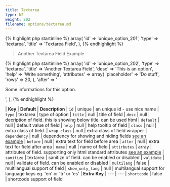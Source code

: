 ```yaml
---
title: Textarea
type: h2
weight: 202
filename: options/textarea.md
---
```


{% highlight php startinline %}
array(
  'id'    => 'unique_option_201',
  'type'  => 'textarea',
  'title' => 'Textarea Field',
),
{% endhighlight %}

> Another Textarea Field Example

{% highlight php startinline %}
array(
  'id'            => 'unique_option_202',
  'type'          => 'textarea',
  'title'         => 'Another Textarea Field',
  'desc'          => 'This is an option',
  'help'          => 'Write something',
  'attributes'    => array(
    'placeholder' => 'Do stuff',
    'rows'        => 20,
  ),
  'after'         => '<p class="class-name">Some informations for this option.</p>',
),
{% endhighlight %}

| **Key**          | **Default** | **Description**
| `id`             | unique      | an unique id - use nice name
| `type`           | textarea    | type of option
| `title`          | null        | title of field
| `desc`           | null        | decription of field. this is showing below title. can be used html
| `default`        | null        | default value of field
| `help`           | null        | help tooltip of field
| `class`          | null        | extra class of field.
| `wrap_class`     | null        | extra class of field wrapper
| `dependency`     | null        | dependency for showing and hiding fields [see an example](#how-to-use-dependency)
| `before`         | null        | extra text for field before area
| `after`          | null        | extra text for field after area
| `name`           | null        | name of field
| `attirbutes`     | array       | attributes of field. supporting only html standard attributes [see an example](#how-to-use-attributes)
| `sanitize`       | textarea    | sanitize of field. can be enabled or disabled
| `validate`       | null        | validate of field. can be enabled or disabled
| `multilang`      | false       | multilangual support of field
| `show_only_lang` | null        | multilangual support for language keys eg. 'en' or 'tr' or 'es'
| **Extra Key**    | ---         | ---
| `shortcode`      | false       | shortcode support of field